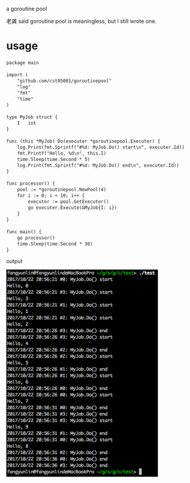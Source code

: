 a goroutine pool

老龚 said goroutine pool is meaningless, but I still wrote one.

# usage

```
package main

import (
    "github.com/cst05001/goroutinepool"
    "log"
    "fmt"
    "time"
)

type MyJob struct {
    I   int
}

func (this *MyJob) Do(executer *goroutinepool.Executer) {
    log.Print(fmt.Sprintf("#%d: MyJob.Do() start\n", executer.Id))
    fmt.Printf("Hello, %d\n", this.I)
    time.Sleep(time.Second * 5)
    log.Print(fmt.Sprintf("#%d: MyJob.Do() end\n", executer.Id))
}

func processor() {
    pool := *goroutinepool.NewPool(4)
    for i := 0; i < 10; i++ {
        executer := pool.GetExecuter()
        go executer.Execute(&MyJob{I: i})
    }
}

func main() {
    go processor()
    time.Sleep(time.Second * 30)
}

```

output

![screenshot1][1]

[1]: screenshot1.png "screenshot1.png"
